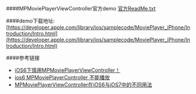 

####MPMoviePlayerViewController官方demo
[官方ReadMe.txt](ReadMe.txt)

####demo下载地址:
[https://developer.apple.com/library/ios/samplecode/MoviePlayer_iPhone/Introduction/Intro.html](https://developer.apple.com/library/ios/samplecode/MoviePlayer_iPhone/Introduction/Intro.html)


####参考链接   
* [iOS6下慎用MPMoviePlayerViewController！](http://blog.k-res.net/archives/1193.html)
* [ios6 MPMoviePlayerController 不能播放](http://www.cocoachina.com/bbs/read.php?tid-133511-page-1.html)
* [MPMoviePlayerViewController在iOS6与iOS7中的不同用法](http://blog.csdn.net/itzaibadong/article/details/19897993)